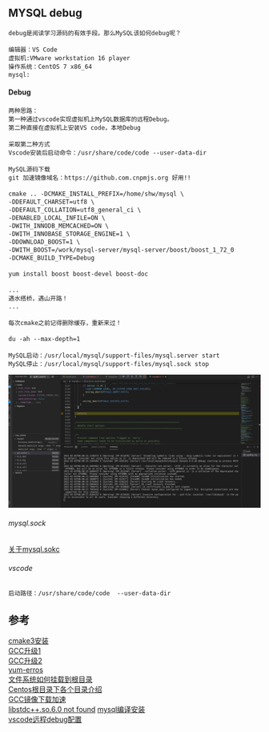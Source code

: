 

## MYSQL debug

    debug是阅读学习源码的有效手段。那么MySQL该如何debug呢？
    
    编辑器：VS Code 
    虚拟机:VMware workstation 16 player
    操作系统：CentOS 7 x86_64
    mysql:

#### Debug
    
    两种思路：
    第一种通过vscode实现虚拟机上MySQL数据库的远程Debug。
    第二种直接在虚拟机上安装VS code，本地Debug
    
    采取第二种方式
    Vscode安装后启动命令：/usr/share/code/code --user-data-dir

    MySQL源码下载
    git 加速镜像域名：https://github.com.cnpmjs.org 好用!!

    cmake .. -DCMAKE_INSTALL_PREFIX=/home/shw/mysql \
    -DDEFAULT_CHARSET=utf8 \
    -DDEFAULT_COLLATION=utf8_general_ci \
    -DENABLED_LOCAL_INFILE=ON \
    -DWITH_INNODB_MEMCACHED=ON \
    -DWITH_INNOBASE_STORAGE_ENGINE=1 \
    -DDOWNLOAD_BOOST=1 \
    -DWITH_BOOST=/work/mysql-server/mysql-server/boost/boost_1_72_0
    -DCMAKE_BUILD_TYPE=Debug    

    yum install boost boost-devel boost-doc
    
    ...
    遇水搭桥，遇山开路！
    ...

    每次cmake之前记得删除缓存，重新来过！

    du -ah --max-depth=1

    MySQL启动：/usr/local/mysql/support-files/mysql.server start
    MySQL停止：/usr/local/mysql/support-files/mysql.sock stop
    
![debug界面](./img/img_2.png)

###### mysql.sock
    
   [关于mysql.sokc](https://segmentfault.com/a/1190000016098820)


###### vscode

    启动路径：/usr/share/code/code  --user-data-dir
    
## 参考

[cmake3安装](https://www.cnblogs.com/fps2tao/p/9341795.html)  
[GCC升级1](https://blog.csdn.net/weixin_39658118/article/details/110223894)  
[GCC升级2](https://www.cnblogs.com/NanZhiHan/p/11010130.html)  
[yum-erros](https://wiki.centos.org/yum-errors)  
[文件系统如何挂载到根目录](https://blog.51cto.com/zhangxueliang/2967817)  
[Centos根目录下各个目录介绍](https://www.cnblogs.com/CMX_Shmily/p/12033207.html)  
[GCC镜像下载加速](https://mirrors.tuna.tsinghua.edu.cn/gnu/gcc/gcc-8.3.0/)  
[libstdc++.so.6.0 not found](https://itbilu.com/linux/management/NymXRUieg.html)
[mysql编译安装](https://developer.aliyun.com/article/727403)  
[vscode远程debug配置](https://code.visualstudio.com/docs/remote/ssh)



    

    